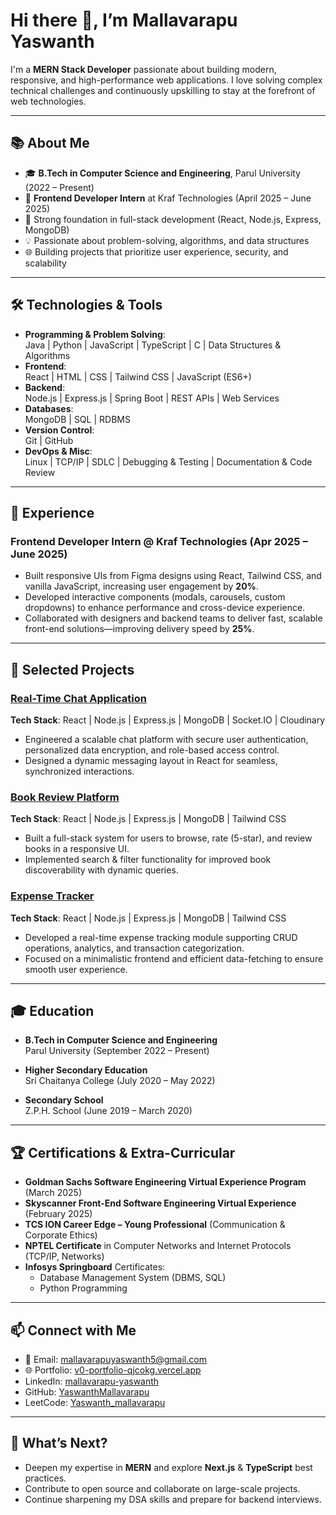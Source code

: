 # Hi there 👋, I’m Mallavarapu Yaswanth

I'm a **MERN Stack Developer** passionate about building modern, responsive, and high-performance web applications. I love solving complex technical challenges and continuously upskilling to stay at the forefront of web technologies.

---

## 📚 About Me

- 🎓 **B.Tech in Computer Science and Engineering**, Parul University (2022 – Present)  
- 💼 **Frontend Developer Intern** at Kraf Technologies (April 2025 – June 2025)  
- 🚀 Strong foundation in full-stack development (React, Node.js, Express, MongoDB)  
- 💡 Passionate about problem-solving, algorithms, and data structures  
- 🌐 Building projects that prioritize user experience, security, and scalability  

---

## 🛠️ Technologies & Tools

- **Programming & Problem Solving**:  
  Java | Python | JavaScript | TypeScript | C | Data Structures & Algorithms  
- **Frontend**:  
  React | HTML | CSS | Tailwind CSS | JavaScript (ES6+)  
- **Backend**:  
  Node.js | Express.js | Spring Boot | REST APIs | Web Services  
- **Databases**:  
  MongoDB | SQL | RDBMS  
- **Version Control**:  
  Git | GitHub  
- **DevOps & Misc**:  
  Linux | TCP/IP | SDLC | Debugging & Testing | Documentation & Code Review  

---

## 💼 Experience

### Frontend Developer Intern @ Kraf Technologies (Apr 2025 – June 2025)
- Built responsive UIs from Figma designs using React, Tailwind CSS, and vanilla JavaScript, increasing user engagement by **20%**.
- Developed interactive components (modals, carousels, custom dropdowns) to enhance performance and cross-device experience.
- Collaborated with designers and backend teams to deliver fast, scalable front-end solutions—improving delivery speed by **25%**.

---

## 🚀 Selected Projects

### [Real-Time Chat Application](https://github.com/YaswanthMallavarapu/Real-Time-Chat-Application)  
**Tech Stack**: React | Node.js | Express.js | MongoDB | Socket.IO | Cloudinary  
- Engineered a scalable chat platform with secure user authentication, personalized data encryption, and role-based access control.  
- Designed a dynamic messaging layout in React for seamless, synchronized interactions.  

### [Book Review Platform](https://github.com/YaswanthMallavarapu/Book-Review-Platform)  
**Tech Stack**: React | Node.js | Express.js | MongoDB | Tailwind CSS  
- Built a full-stack system for users to browse, rate (5-star), and review books in a responsive UI.  
- Implemented search & filter functionality for improved book discoverability with dynamic queries.  

### [Expense Tracker](https://github.com/YaswanthMallavarapu/ExpenseTracker)  
**Tech Stack**: React | Node.js | Express.js | MongoDB | Tailwind CSS  
- Developed a real-time expense tracking module supporting CRUD operations, analytics, and transaction categorization.  
- Focused on a minimalistic frontend and efficient data-fetching to ensure smooth user experience.  

---

## 🎓 Education

- **B.Tech in Computer Science and Engineering**  
  Parul University (September 2022 – Present)

- **Higher Secondary Education**  
  Sri Chaitanya College (July 2020 – May 2022)

- **Secondary School**  
  Z.P.H. School (June 2019 – March 2020)

---

## 🏆 Certifications & Extra-Curricular

- **Goldman Sachs Software Engineering Virtual Experience Program** (March 2025)  
- **Skyscanner Front-End Software Engineering Virtual Experience** (February 2025)  
- **TCS ION Career Edge – Young Professional** (Communication & Corporate Ethics)  
- **NPTEL Certificate** in Computer Networks and Internet Protocols (TCP/IP, Networks)  
- **Infosys Springboard** Certificates:  
  - Database Management System (DBMS, SQL)  
  - Python Programming  

---

## 📫 Connect with Me

- 📧 Email: [mallavarapuyaswanth5@gmail.com](mailto:mallavarapuyaswanth5@gmail.com)  
- 🌐 Portfolio: [v0-portfolio-qjcokg.vercel.app](https://v0-portfolio-qjcokg.vercel.app/)  
- LinkedIn: [mallavarapu-yaswanth](https://www.linkedin.com/in/mallavarapu-yaswanth/)  
- GitHub: [YaswanthMallavarapu](https://github.com/YaswanthMallavarapu)  
- LeetCode: [Yaswanth_mallavarapu](https://leetcode.com/u/Yaswanth_mallavarapu/)  

---

## 🎯 What’s Next?

- Deepen my expertise in **MERN** and explore **Next.js** & **TypeScript** best practices.  
- Contribute to open source and collaborate on large-scale projects.  
- Continue sharpening my DSA skills and prepare for backend interviews.  

